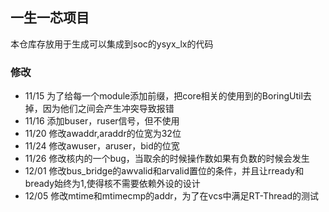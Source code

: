 ## 一生一芯项目

本仓库存放用于生成可以集成到soc的ysyx_lx的代码

### 修改

+ 11/15 为了给每一个module添加前缀，把core相关的使用到的BoringUtil去掉，因为他们之间会产生冲突导致报错
+ 11/16 添加buser，ruser信号，但不使用
+ 11/20 修改awaddr,araddr的位宽为32位
+ 11/24 修改awuser，aruser，bid的位宽
+ 11/26 修改核内的一个bug，当取余的时候操作数如果有负数的时候会发生
+ 12/01 修改bus_bridge的awvalid和arvalid置位的条件，并且让rready和bready始终为1,使得核不需要依赖外设的设计
+ 12/05 修改mtime和mtimecmp的addr，为了在vcs中满足RT-Thread的测试

